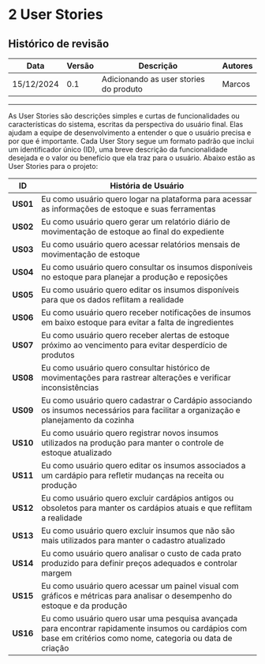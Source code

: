 # **2 User Stories**

## Histórico de revisão

|Data      |Versão    |Descrição                                |Autores|
|----------|----------|-----------------------------------------|-------|
|15/12/2024|0.1       |Adicionando as user stories do produto   |Marcos |

------------

As User Stories são descrições simples e curtas de funcionalidades ou características do sistema, escritas da perspectiva do usuário final. Elas ajudam a equipe de desenvolvimento a entender o que o usuário precisa e por que é importante. Cada User Story segue um formato padrão que inclui um identificador único (ID), uma breve descrição da funcionalidade desejada e o valor ou benefício que ela traz para o usuário. Abaixo estão as User Stories para o projeto:

| **ID**  | **História de Usuário**                                                                 |
|---------|-----------------------------------------------------------------------------------------|
| **US01**| Eu como usuário quero logar na plataforma para acessar as informações de estoque e suas ferramentas |
| **US02**| Eu como usuário quero gerar um relatório diário de movimentação de estoque ao final do expediente |
| **US03**| Eu como usuário quero acessar relatórios mensais de movimentação de estoque              |
| **US04**| Eu como usuário quero consultar os insumos disponíveis no estoque para planejar a produção e reposições |
| **US05**| Eu como usuário quero editar os insumos disponíveis para que os dados reflitam a realidade |
| **US06**| Eu como usuário quero receber notificações de insumos em baixo estoque para evitar a falta de ingredientes |
| **US07**| Eu como usuário quero receber alertas de estoque próximo ao vencimento para evitar desperdício de produtos |
| **US08**| Eu como usuário quero consultar histórico de movimentações para rastrear alterações e verificar inconsistências |
| **US09**| Eu como usuário quero cadastrar o Cardápio associando os insumos necessários para facilitar a organização e planejamento da cozinha |
| **US10**| Eu como usuário quero registrar novos insumos utilizados na produção para manter o controle de estoque atualizado |
| **US11**| Eu como usuário quero editar os insumos associados a um cardápio para refletir mudanças na receita ou produção |
| **US12**| Eu como usuário quero excluir cardápios antigos ou obsoletos para manter os cardápios atuais e que reflitam a realidade |
| **US13**| Eu como usuário quero excluir insumos que não são mais utilizados para manter o cadastro atualizado |
| **US14**| Eu como usuário quero analisar o custo de cada prato produzido para definir preços adequados e controlar margem |
| **US15**| Eu como usuário quero acessar um painel visual com gráficos e métricas para analisar o desempenho do estoque e da produção |
| **US16**| Eu como usuário quero usar uma pesquisa avançada para encontrar rapidamente insumos ou cardápios com base em critérios como nome, categoria ou data de criação |
